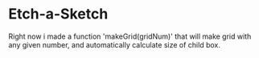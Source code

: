 # Etch-a-Sketch
Right now i made a function 'makeGrid(gridNum)' that will make grid with any given number, and automatically calculate size of child box.